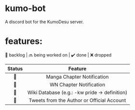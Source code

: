 # kumo-bot

A discord bot for the KumoDesu server.

# features:
:notebook: backlog |
:soon: being worked on |
:heavy_check_mark: done |
:x: dropped 

| Status        | Feature       |
|:-------------:|:-------------:|
|:notebook:|Manga Chapter Notification|
|:notebook:|WN Chapter Notification|
|:notebook:|Wiki Database (e.g.: -kw pride -> definition)|
|:notebook:|Tweets from the Author or Official Account|
